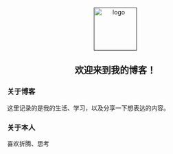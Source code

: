 <p align="center"><a href="" target="_blank" rel="noopener noreferrer"><img width="100" src="https://ae01.alicdn.com/kf/U00f2aa54aded49dbb02554df165682d01.jpg" alt="logo"></a></p>

<h2 align="center">   欢迎来到我的博客！</h2>

### 关于博客

这里记录的是我的生活、学习，以及分享一下想表达的内容。

### 关于本人

喜欢折腾、思考
